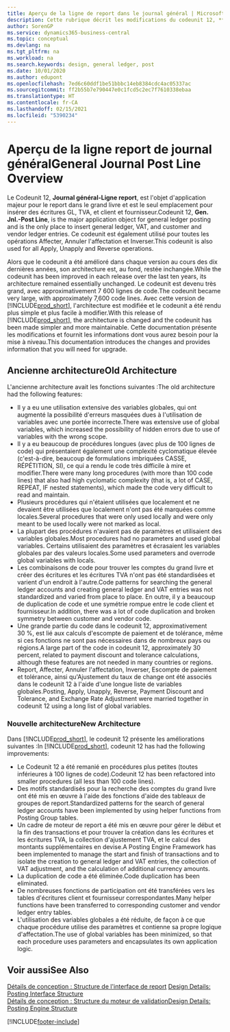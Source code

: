 ```yaml
---
title: Aperçu de la ligne de report dans le journal général | Microsoft Docs
description: Cette rubrique décrit les modifications du codeunit 12, **Journal général-Ligne report**, qui est l'objet d'application majeur pour le report dans le grand livre et est le seul emplacement pour insérer des écritures grand livre, des écritures TVA et des écritures client et fournisseur.
author: SorenGP
ms.service: dynamics365-business-central
ms.topic: conceptual
ms.devlang: na
ms.tgt_pltfrm: na
ms.workload: na
ms.search.keywords: design, general ledger, post
ms.date: 10/01/2020
ms.author: edupont
ms.openlocfilehash: 7ed6c60ddf1be51bbbc14eb8384cdc4ac05337ac
ms.sourcegitcommit: ff2b55b7e790447e0c1fcd5c2ec7f7610338ebaa
ms.translationtype: HT
ms.contentlocale: fr-CA
ms.lasthandoff: 02/15/2021
ms.locfileid: "5390234"
---
```

# <a name="general-journal-post-line-overview"></a><span data-ttu-id="8696f-103">Aperçu de la ligne report de journal général</span><span class="sxs-lookup"><span data-stu-id="8696f-103">General Journal Post Line Overview</span></span>
<span data-ttu-id="8696f-104">Le Codeunit 12, **Journal général-Ligne report**, est l'objet d'application majeur pour le report dans le grand livre et est le seul emplacement pour insérer des écritures GL, TVA, et client et fournisseur.</span><span class="sxs-lookup"><span data-stu-id="8696f-104">Codeunit 12, **Gen. Jnl.-Post Line**, is the major application object for general ledger posting and is the only place to insert general ledger, VAT, and customer and vendor ledger entries.</span></span> <span data-ttu-id="8696f-105">Ce codeunit est également utilisé pour toutes les opérations Affecter, Annuler l'affectation et Inverser.</span><span class="sxs-lookup"><span data-stu-id="8696f-105">This codeunit is also used for all Apply, Unapply and Reverse operations.</span></span>  
  
<span data-ttu-id="8696f-106">Alors que le codeunit a été amélioré dans chaque version au cours des dix dernières années, son architecture est, au fond, restée inchangée.</span><span class="sxs-lookup"><span data-stu-id="8696f-106">While the codeunit has been improved in each release over the last ten years, its architecture remained essentially unchanged.</span></span> <span data-ttu-id="8696f-107">Le codeunit est devenu très grand, avec approximativement 7 600 lignes de code.</span><span class="sxs-lookup"><span data-stu-id="8696f-107">The codeunit became very large, with approximately 7,600 code lines.</span></span> <span data-ttu-id="8696f-108">Avec cette version de [!INCLUDE[prod_short](includes/prod_short.md)], l'architecture est modifiée et le codeunit a été rendu plus simple et plus facile à modifier.</span><span class="sxs-lookup"><span data-stu-id="8696f-108">With this release of [!INCLUDE[prod_short](includes/prod_short.md)], the architecture is changed and the codeunit has been made simpler and more maintainable.</span></span> <span data-ttu-id="8696f-109">Cette documentation présente les modifications et fournit les informations dont vous aurez besoin pour la mise à niveau.</span><span class="sxs-lookup"><span data-stu-id="8696f-109">This documentation introduces the changes and provides information that you will need for upgrade.</span></span>  
  
## <a name="old-architecture"></a><span data-ttu-id="8696f-110">Ancienne architecture</span><span class="sxs-lookup"><span data-stu-id="8696f-110">Old Architecture</span></span>  
<span data-ttu-id="8696f-111">L'ancienne architecture avait les fonctions suivantes :</span><span class="sxs-lookup"><span data-stu-id="8696f-111">The old architecture had the following features:</span></span>  
  
* <span data-ttu-id="8696f-112">Il y a eu une utilisation extensive des variables globales, qui ont augmenté la possibilité d'erreurs masquées dues à l'utilisation de variables avec une portée incorrecte.</span><span class="sxs-lookup"><span data-stu-id="8696f-112">There was extensive use of global variables, which increased the possibility of hidden errors due to use of variables with the wrong scope.</span></span>  
* <span data-ttu-id="8696f-113">Il y a eu beaucoup de procédures longues (avec plus de 100 lignes de code) qui présentaient également une complexité cyclomatique élevée (c'est-à-dire, beaucoup de formulations imbriquées CASSE, RÉPÉTITION, SI), ce qui a rendu le code très difficile à mire et modifier.</span><span class="sxs-lookup"><span data-stu-id="8696f-113">There were many long procedures (with more than 100 code lines) that also had high cyclomatic complexity (that is, a lot of CASE, REPEAT, IF nested statements), which made the code very difficult to read and maintain.</span></span>  
* <span data-ttu-id="8696f-114">Plusieurs procédures qui n'étaient utilisées que localement et ne devaient être utilisées que localement n'ont pas été marquées comme locales.</span><span class="sxs-lookup"><span data-stu-id="8696f-114">Several procedures that were only used locally and were only meant to be used locally were not marked as local.</span></span>  
* <span data-ttu-id="8696f-115">La plupart des procédures n'avaient pas de paramètres et utilisaient des variables globales.</span><span class="sxs-lookup"><span data-stu-id="8696f-115">Most procedures had no parameters and used global variables.</span></span> <span data-ttu-id="8696f-116">Certains utilisaient des paramètres et écrasaient les variables globales par des valeurs locales.</span><span class="sxs-lookup"><span data-stu-id="8696f-116">Some used parameters and overrode global variables with locals.</span></span>  
* <span data-ttu-id="8696f-117">Les combinaisons de code pour trouver les comptes du grand livre et créer des écritures et les écritures TVA n'ont pas été standardisées et varient d'un endroit à l'autre.</span><span class="sxs-lookup"><span data-stu-id="8696f-117">Code patterns for searching the general ledger accounts and creating general ledger and VAT entries was not standardized and varied from place to place.</span></span> <span data-ttu-id="8696f-118">En outre, il y a beaucoup de duplication de code et une symétrie rompue entre le code client et fournisseur.</span><span class="sxs-lookup"><span data-stu-id="8696f-118">In addition, there was a lot of code duplication and broken symmetry between customer and vendor code.</span></span>  
* <span data-ttu-id="8696f-119">Une grande partie du code dans le codeunit 12, approximativement 30 %, est lié aux calculs d'escompte de paiement et de tolérance, même si ces fonctions ne sont pas nécessaires dans de nombreux pays ou régions.</span><span class="sxs-lookup"><span data-stu-id="8696f-119">A large part of the code in codeunit 12, approximately 30 percent, related to payment discount and tolerance calculations, although these features are not needed in many countries or regions.</span></span>  
* <span data-ttu-id="8696f-120">Report, Affecter, Annuler l'affectation, Inverser, Escompte de paiement et tolérance, ainsi qu'Ajustement du taux de change ont été associés dans le codeunit 12 à l'aide d'une longue liste de variables globales.</span><span class="sxs-lookup"><span data-stu-id="8696f-120">Posting, Apply, Unapply, Reverse, Payment Discount and Tolerance, and Exchange Rate Adjustment were married together in codeunit 12 using a long list of global variables.</span></span>  
  
### <a name="new-architecture"></a><span data-ttu-id="8696f-121">Nouvelle architecture</span><span class="sxs-lookup"><span data-stu-id="8696f-121">New Architecture</span></span>  
<span data-ttu-id="8696f-122">Dans [!INCLUDE[prod_short](includes/prod_short.md)], le codeunit 12 présente les améliorations suivantes :</span><span class="sxs-lookup"><span data-stu-id="8696f-122">In [!INCLUDE[prod_short](includes/prod_short.md)], codeunit 12 has had the following improvements:</span></span>  
  
* <span data-ttu-id="8696f-123">Le Codeunit 12 a été remanié en procédures plus petites (toutes inférieures à 100 lignes de code).</span><span class="sxs-lookup"><span data-stu-id="8696f-123">Codeunit 12 has been refactored into smaller procedures (all less than 100 code lines).</span></span>  
* <span data-ttu-id="8696f-124">Des motifs standardisés pour la recherche des comptes du grand livre ont été mis en œuvre à l'aide des fonctions d'aide des tableaux de groupes de report.</span><span class="sxs-lookup"><span data-stu-id="8696f-124">Standardized patterns for the search of general ledger accounts have been implemented by using helper functions from Posting Group tables.</span></span>  
* <span data-ttu-id="8696f-125">Un cadre de moteur de report a été mis en œuvre pour gérer le début et la fin des transactions et pour trouver la création dans les écritures et les écritures TVA, la collection d'ajustement TVA, et le calcul des montants supplémentaires en devise.</span><span class="sxs-lookup"><span data-stu-id="8696f-125">A Posting Engine Framework has been implemented to manage the start and finish of transactions and to isolate the creation to general ledger and VAT entries, the collection of VAT adjustment, and the calculation of additional currency amounts.</span></span>  
* <span data-ttu-id="8696f-126">La duplication de code a été éliminée.</span><span class="sxs-lookup"><span data-stu-id="8696f-126">Code duplication has been eliminated.</span></span>  
* <span data-ttu-id="8696f-127">De nombreuses fonctions de participation ont été transférées vers les tables d'écritures client et fournisseur correspondantes.</span><span class="sxs-lookup"><span data-stu-id="8696f-127">Many helper functions have been transferred to corresponding customer and vendor ledger entry tables.</span></span>  
* <span data-ttu-id="8696f-128">L'utilisation des variables globales a été réduite, de façon à ce que chaque procédure utilise des paramètres et contienne sa propre logique d'affectation.</span><span class="sxs-lookup"><span data-stu-id="8696f-128">The use of global variables has been minimized, so that each procedure uses parameters and encapsulates its own application logic.</span></span>  
  
## <a name="see-also"></a><span data-ttu-id="8696f-129">Voir aussi</span><span class="sxs-lookup"><span data-stu-id="8696f-129">See Also</span></span>  
<span data-ttu-id="8696f-130">[Détails de conception : Structure de l'interface de report](design-details-posting-interface-structure.md) </span><span class="sxs-lookup"><span data-stu-id="8696f-130">[Design Details: Posting Interface Structure](design-details-posting-interface-structure.md) </span></span>  
[<span data-ttu-id="8696f-131">Détails de conception : Structure du moteur de validation</span><span class="sxs-lookup"><span data-stu-id="8696f-131">Design Details: Posting Engine Structure</span></span>](design-details-posting-engine-structure.md)


[!INCLUDE[footer-include](includes/footer-banner.md)]
